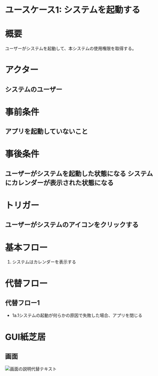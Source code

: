 # ユースケース1: システムを起動する

# 概要
ユーザーがシステムを起動して、本システムの使用権限を取得する。
# アクター
システムのユーザー
- 

# 事前条件
アプリを起動していないこと
- 

# 事後条件
ユーザーがシステムを起動した状態になる
システムにカレンダーが表示された状態になる
- 

# トリガー
ユーザーがシステムのアイコンをクリックする
- 

# 基本フロー

1. システムはカレンダーを表示する


# 代替フロー

## 代替フロー1
- 1a.1システムの起動が何らかの原因で失敗した場合、アプリを閉じる

# GUI紙芝居

## 画面

![画面の説明代替テキスト]()
